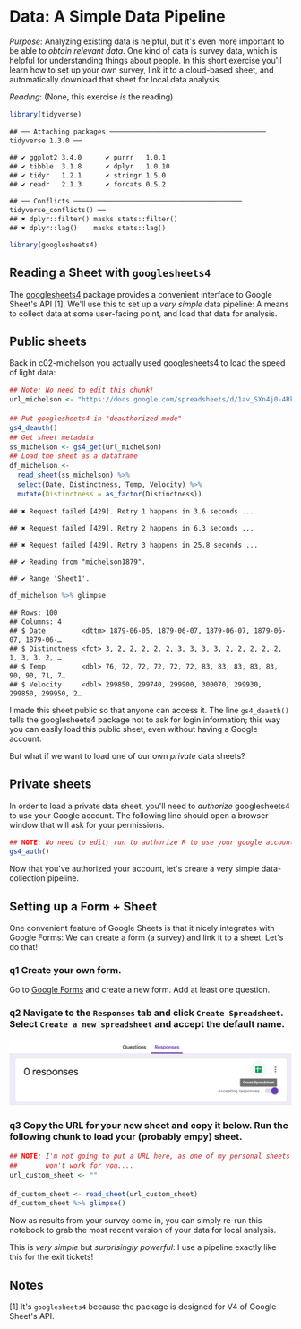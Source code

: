 
# Data: A Simple Data Pipeline

*Purpose*: Analyzing existing data is helpful, but it's even more important to be able to *obtain relevant data*. One kind of data is survey data, which is helpful for understanding things about people. In this short exercise you'll learn how to set up your own survey, link it to a cloud-based sheet, and automatically download that sheet for local data analysis.

*Reading*: (None, this exercise *is* the reading)


```r
library(tidyverse)
```

```
## ── Attaching packages ─────────────────────────────────────── tidyverse 1.3.0 ──
```

```
## ✔ ggplot2 3.4.0      ✔ purrr   1.0.1 
## ✔ tibble  3.1.8      ✔ dplyr   1.0.10
## ✔ tidyr   1.2.1      ✔ stringr 1.5.0 
## ✔ readr   2.1.3      ✔ forcats 0.5.2
```

```
## ── Conflicts ────────────────────────────────────────── tidyverse_conflicts() ──
## ✖ dplyr::filter() masks stats::filter()
## ✖ dplyr::lag()    masks stats::lag()
```

```r
library(googlesheets4)
```

## Reading a Sheet with `googlesheets4`

The [googlesheets4](https://googlesheets4.tidyverse.org/) package provides a convenient interface to Google Sheet's API [1]. We'll use this to set up a *very simple* data pipeline: A means to collect data at some user-facing point, and load that data for analysis.

## Public sheets

Back in c02-michelson you actually used googlesheets4 to load the speed of light data:


```r
## Note: No need to edit this chunk!
url_michelson <- "https://docs.google.com/spreadsheets/d/1av_SXn4j0-4Rk0mQFik3LLr-uf0YdA06i3ugE6n-Zdo/edit?usp=sharing"

## Put googlesheets4 in "deauthorized mode"
gs4_deauth()
## Get sheet metadata
ss_michelson <- gs4_get(url_michelson)
## Load the sheet as a dataframe
df_michelson <-
  read_sheet(ss_michelson) %>%
  select(Date, Distinctness, Temp, Velocity) %>%
  mutate(Distinctness = as_factor(Distinctness))
```

```
## ✖ Request failed [429]. Retry 1 happens in 3.6 seconds ...
```

```
## ✖ Request failed [429]. Retry 2 happens in 6.3 seconds ...
```

```
## ✖ Request failed [429]. Retry 3 happens in 25.8 seconds ...
```

```
## ✔ Reading from "michelson1879".
```

```
## ✔ Range 'Sheet1'.
```

```r
df_michelson %>% glimpse
```

```
## Rows: 100
## Columns: 4
## $ Date         <dttm> 1879-06-05, 1879-06-07, 1879-06-07, 1879-06-07, 1879-06-…
## $ Distinctness <fct> 3, 2, 2, 2, 2, 2, 3, 3, 3, 3, 2, 2, 2, 2, 2, 1, 3, 3, 2, …
## $ Temp         <dbl> 76, 72, 72, 72, 72, 72, 83, 83, 83, 83, 83, 90, 90, 71, 7…
## $ Velocity     <dbl> 299850, 299740, 299900, 300070, 299930, 299850, 299950, 2…
```

I made this sheet public so that anyone can access it. The line `gs4_deauth()` tells the googlesheets4 package not to ask for login information; this way you can easily load this public sheet, even without having a Google account.

But what if we want to load one of our own *private* data sheets?

## Private sheets

In order to load a private data sheet, you'll need to *authorize* googlesheets4 to use your Google account. The following line should open a browser window that will ask for your permissions.


```r
## NOTE: No need to edit; run to authorize R to use your google account
gs4_auth()
```

Now that you've authorized your account, let's create a very simple data-collection pipeline.

## Setting up a Form + Sheet

One convenient feature of Google Sheets is that it nicely integrates with Google Forms: We can create a form (a survey) and link it to a sheet. Let's do that!

### __q1__ Create your own form.

Go to [Google Forms](https://www.google.com/forms/about/) and create a new form. Add at least one question.

### __q2__ Navigate to the `Responses` tab and click `Create Spreadsheet`. Select `Create a new spreadsheet` and accept the default name.

![Create spreadsheet linked to form](./images/e-data12-responses.png)

### __q3__ Copy the URL for your new sheet and copy it below. Run the following chunk to load your (probably empy) sheet.


```r
## NOTE: I'm not going to put a URL here, as one of my personal sheets
##       won't work for you....
url_custom_sheet <- ""

df_custom_sheet <- read_sheet(url_custom_sheet)
df_custom_sheet %>% glimpse()
```

Now as results from your survey come in, you can simply re-run this notebook to grab the most recent version of your data for local analysis.

This is *very simple* but *surprisingly powerful*: I use a pipeline exactly like this for the exit tickets!

<!-- include-exit-ticket -->

## Notes

[1] It's `googlesheets4` because the package is designed for V4 of Google Sheet's API.
